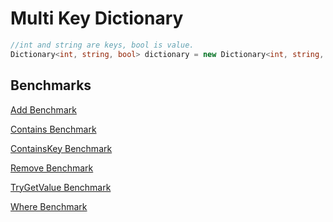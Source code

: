 # Multi Key Dictionary

```csharp
//int and string are keys, bool is value.
Dictionary<int, string, bool> dictionary = new Dictionary<int, string, bool>();
```

## Benchmarks

[Add Benchmark](./BenchmarkConsoleApp/bin/Release/net461/BenchmarkDotNet.Artifacts/results/BenchmarkConsoleApp.AddBenchmark-report-github.md)

[Contains Benchmark](./BenchmarkConsoleApp/bin/Release/net5.0/BenchmarkDotNet.Artifacts/results/BenchmarkConsoleApp.ContainsBenchmark-report-github.md)

[ContainsKey Benchmark](./BenchmarkConsoleApp/bin/Release/net5.0/BenchmarkDotNet.Artifacts/results/BenchmarkConsoleApp.ContainsKeyBenchmark-report-github.md)

[Remove Benchmark](./BenchmarkConsoleApp/bin/Release/net5.0/BenchmarkDotNet.Artifacts/results/BenchmarkConsoleApp.RemoveBenchmark-report-github.md)

[TryGetValue Benchmark](./BenchmarkConsoleApp/bin/Release/net5.0/BenchmarkDotNet.Artifacts/results/BenchmarkConsoleApp.TryGetValueBenchmark-report-github.md)

[Where Benchmark](./BenchmarkConsoleApp/bin/Release/net5.0/BenchmarkDotNet.Artifacts/results/BenchmarkConsoleApp.WhereBenchmark-report-github.md)
